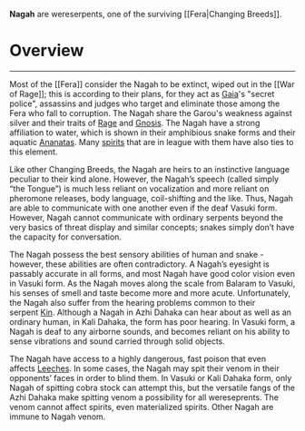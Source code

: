 **Nagah** are wereserpents, one of the surviving [[Fera|Changing Breeds]].
# Overview
---
Most of the [[Fera]] consider the Nagah to be extinct, wiped out in the [[War of Rage]]; this is according to their plans, for they act as [Gaia](https://whitewolf.fandom.com/wiki/Gaia_\(WOD\) "Gaia (WOD)")'s "secret police", assassins and judges who target and eliminate those among the Fera who fall to corruption. The Nagah share the Garou's weakness against silver and their traits of [Rage](https://whitewolf.fandom.com/wiki/Rage_\(WTA\) "Rage (WTA)") and [Gnosis](https://whitewolf.fandom.com/wiki/Gnosis_\(WTA\) "Gnosis (WTA)"). The Nagah have a strong affiliation to water, which is shown in their amphibious snake forms and their aquatic [Ananatas](https://whitewolf.fandom.com/wiki/Ananata "Ananata"). Many [spirits](https://whitewolf.fandom.com/wiki/Spirit_\(WOD\) "Spirit (WOD)") that are in league with them have also ties to this element.

Like other Changing Breeds, the Nagah are heirs to an instinctive language peculiar to their kind alone. However, the Nagah’s speech (called simply “the Tongue”) is much less reliant on vocalization and more reliant on pheromone releases, body language, coil-shifting and the like. Thus, Nagah are able to communicate with one another even if the deaf Vasuki form. However, Nagah cannot communicate with ordinary serpents beyond the very basics of threat display and similar concepts; snakes simply don’t have the capacity for conversation.

The Nagah possess the best sensory abilities of human and snake - however, these abilities are often contradictory. A Nagah’s eyesight is passably accurate in all forms, and most Nagah have good color vision even in Vasuki form. As the Nagah moves along the scale from Balaram to Vasuki, his senses of smell and taste become more and more acute. Unfortunately, the Nagah also suffer from the hearing problems common to their serpent [Kin](https://whitewolf.fandom.com/wiki/Kinfolk "Kinfolk"). Although a Nagah in Azhi Dahaka can hear about as well as an ordinary human, in Kali Dahaka, the form has poor hearing. In Vasuki form, a Nagah is deaf to any airborne sounds, and becomes reliant on his ability to sense vibrations and sound carried through solid objects.

The Nagah have access to a highly dangerous, fast poison that even affects [Leeches](https://whitewolf.fandom.com/wiki/Vampire_\(WOD\) "Vampire (WOD)"). In some cases, the Nagah may spit their venom in their opponents’ faces in order to blind them. In Vasuki or Kali Dahaka form, only Nagah of spitting cobra stock can attempt this, but the versatile fangs of the Azhi Dahaka make spitting venom a possibility for all wereseprents. The venom cannot affect spirits, even materialized spirits. Other Nagah are immune to Nagah venom.